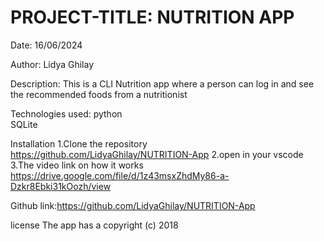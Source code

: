 # PROJECT-TITLE: NUTRITION APP
Date:
16/06/2024

Author:
Lidya Ghilay

Description:
This is a CLI Nutrition app where a person can log in and see the recommended foods from a nutritionist 


Technologies used:
python  
SQLite

 

Installation
1.Clone the repository https://github.com/LidyaGhilay/NUTRITION-App
2.open in your vscode 
3.The video link on how it works https://drive.google.com/file/d/1z43msxZhdMy86-a-Dzkr8Ebki31kOozh/view

Github link:https://github.com/LidyaGhilay/NUTRITION-App

license
The app has a  copyright (c) 2018
